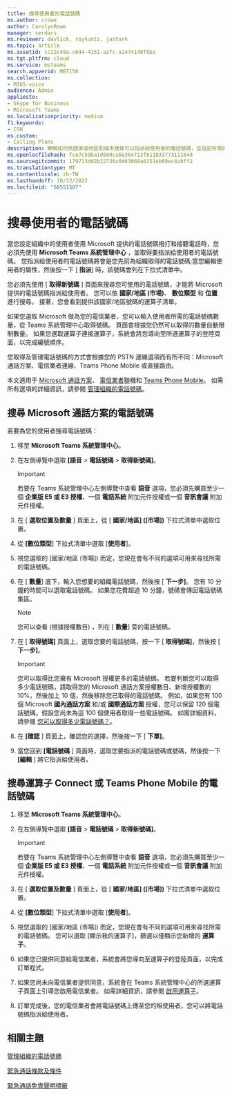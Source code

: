 ```yaml
---
title: 搜尋使用者的電話號碼
ms.author: crowe
author: CarolynRowe
manager: serdars
ms.reviewer: davlick, roykuntz, jastark
ms.topic: article
ms.assetid: cc22c49a-c644-4151-a2fc-a1474148f8ba
ms.tgt.pltfrm: cloud
ms.service: msteams
search.appverid: MET150
ms.collection:
- M365-voice
audience: Admin
appliesto:
- Skype for Business
- Microsoft Teams
ms.localizationpriority: medium
f1.keywords:
- CSH
ms.custom:
- Calling Plans
description: 瞭解如何依國家或地區和城市搜尋可以指派給使用者的電話號碼，並指定所需的號碼數量。
ms.openlocfilehash: fce7c59ba1d680ca6e364713f611833773111648
ms.sourcegitcommit: 179713dd2b22736c0d63060a6351eb69ec4abff2
ms.translationtype: MT
ms.contentlocale: zh-TW
ms.lasthandoff: 10/12/2022
ms.locfileid: "68551507"
---
```

# <a name="search-for-telephone-numbers-for-users"></a>搜尋使用者的電話號碼

當您設定組織中的使用者使用 Microsoft 提供的電話號碼撥打和接聽電話時，您必須先使用 **Microsoft Teams 系統管理中心** ，並取得要指派給使用者的電話號碼。 您指派給使用者的電話號碼將會是您先前為組織取得的電話號碼;當您編輯使用者的屬性，然後按一下 [ **指派**] 時，該號碼會列在下拉式清單中。
  
您必須先使用 [ **取得新號碼** ] 頁面來搜尋您可使用的電話號碼，才能將 Microsoft 提供的電話號碼指派給使用者。 您可以依 **國家/地區 (市場)**、 **數位類型** 和 **位置** 進行搜尋。 接著，您會看到提供該國家/地區號碼的運算子清單。

如果您選取 Microsoft 做為您的電信業者，您可以輸入使用者所需的電話號碼數量，從 Teams 系統管理中心取得號碼。 頁面會根據您仍然可以取得的數量自動限制數量。 如果您選取運算子連接運算子，系統會將您導向至所選運算子的登陸頁面，以完成編號順序。

您取得及管理電話號碼的方式會根據您的 PSTN 連線選項而有所不同：Microsoft 通話方案、電信業者連線、Teams Phone Mobile 或直接路由。

本文適用于 [Microsoft 通話方案](#search-for-telephone-numbers-for-microsoft-calling-plans)、 [電信業者聯](#search-for-telephone-numbers-for-operator-connect-or-teams-phone-mobile)機和 [Teams Phone Mobile](#search-for-telephone-numbers-for-operator-connect-or-teams-phone-mobile)。 如需所有選項的詳細資訊，請參閱 [管理組織的電話號碼](/microsoftteams/manage-phone-numbers-landing-page)。

## <a name="search-for-telephone-numbers-for-microsoft-calling-plans"></a>搜尋 Microsoft 通話方案的電話號碼

若要為您的使用者搜尋電話號碼：
  
1. 移至 **Microsoft Teams 系統管理中心**。

2. 在左側導覽中選取 **[語音**  >  **電話號碼**  >  **取得新號碼]**。
  
    > [!IMPORTANT]
    > 若要在 Teams 系統管理中心左側導覽中查看 **語音** 選項，您必須先購買至少一個 **企業版 E5 或 E3 授權**、一個 **電話系統** 附加元件授權或一個 **音訊會議** 附加元件授權。  

3. 在 [ **選取位置及數量** ] 頁面上，從 [ **國家/地區] ([市場])** 下拉式清單中選取位置。

4. 從 **[數位類型**] 下拉式清單中選取 [**使用者**]。

5. 視您選取的 [國家/地區 (市場]) 而定，您現在會有不同的選項可用來尋找所需的電話號碼。  

6. 在 [ **數量**] 底下，輸入您想要的組織電話號碼，然後按 [ **下一步]**。 您有 10 分鐘的時間可以選取電話號碼。 如果您花費超過 10 分鐘，號碼會傳回電話號碼集區。

    > [!NOTE]
    > 您可以查看 (根據授權數目) ，列在 [ **數量**] 旁的電話號碼。
  
7. 在 [ **取得號碼]** 頁面上，選取您要的電話號碼，按一下 [ **取得號碼]**，然後按 [ **下一步]**。

    > [!IMPORTANT]
    > 您可以取得比您擁有 Microsoft 授權更多的電話號碼。 若要判斷您可以取得多少電話號碼，請取得您的 Microsoft 通話方案授權數目、新增授權數的 10%，然後加上 10 個，然後移除您已取得的電話號碼。 例如，如果您有 100 個 Microsoft **國內通話方案** 和/或 **國際通話方案** 授權，您可以保留 120 個電話號碼，假設您尚未為這 100 個使用者取得一些電話號碼。 如需詳細資料，請參閱 [您可以取得多少電話號碼？](./how-many-phone-numbers-can-you-get.md)。

8. 在 **[確認** ] 頁面上，確認您的選擇，然後按一下 [ **下單]**。

9. 當您回到 **[電話號碼** ] 頁面時，選取您要指派的電話號碼或號碼，然後按一下 **[編輯** ] 將它指派給使用者。

## <a name="search-for-telephone-numbers-for-operator-connect-or-teams-phone-mobile"></a>搜尋運算子 Connect 或 Teams Phone Mobile 的電話號碼

1. 移至 **Microsoft Teams 系統管理中心**。

2. 在左側導覽中選取 **[語音**  >  **電話號碼**  >  **取得新號碼]**。
  
    > [!IMPORTANT]
    > 若要在 Teams 系統管理中心左側導覽中查看 **語音** 選項，您必須先購買至少一個 **企業版 E5 或 E3 授權**、一個 **電話系統** 附加元件授權或一個 **音訊會議** 附加元件授權。  

3. 在 [ **選取位置及數量** ] 頁面上，從 [ **國家/地區] ([市場])** 下拉式清單中選取位置。

4. 從 **[數位類型**] 下拉式清單中選取 [**使用者**]。

5. 視您選取的 [國家/地區 (市場]) 而定，您現在會有不同的選項可用來尋找所需的電話號碼。 您可以選取 [顯示我的運算子]，篩選以僅顯示您新增的 **運算子**。

6. 如果您已提供同意給電信業者，系統會將您導向至運算子的登陸頁面，以完成訂單程式。

7. 如果您尚未向電信業者提供同意，系統會在 Teams 系統管理中心的所選運算子頁面上引導您啟用電信業者。 如需詳細資訊，請參閱 [啟用運算子](operator-connect-configure.md#enable-an-operator)。

8. 訂單完成後，您的電信業者會將電話號碼上傳至您的租使用者，您可以將電話號碼指派給使用者。  

## <a name="related-topics"></a>相關主題

[管理組織的電話號碼](manage-phone-numbers-landing-page.md)

[緊急通話條款及條件](./emergency-calling-terms-and-conditions.md)

[緊急通話免責聲明標籤](https://github.com/MicrosoftDocs/OfficeDocs-SkypeForBusiness/blob/live/Teams/downloads/emergency-calling/emergency-calling-label-(en-us)-(v.1.0).zip?raw=true)
